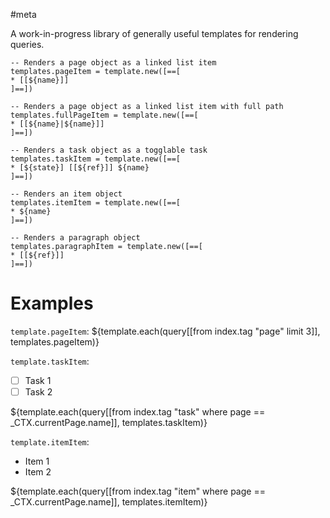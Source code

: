 #meta

A work-in-progress library of generally useful templates for rendering queries.

```space-lua
-- Renders a page object as a linked list item
templates.pageItem = template.new([==[
* [[${name}]]
]==])

-- Renders a page object as a linked list item with full path
templates.fullPageItem = template.new([==[
* [[${name}|${name}]]
]==])

-- Renders a task object as a togglable task
templates.taskItem = template.new([==[
* [${state}] [[${ref}]] ${name}
]==])

-- Renders an item object
templates.itemItem = template.new([==[
* ${name}
]==])

-- Renders a paragraph object
templates.paragraphItem = template.new([==[
* [[${ref}]]
]==])
```


# Examples
`template.pageItem`:
${template.each(query[[from index.tag "page" limit 3]], templates.pageItem)}

`template.taskItem`:
* [ ] Task 1
* [ ] Task 2

${template.each(query[[from index.tag "task" where page == _CTX.currentPage.name]], templates.taskItem)}

`template.itemItem`:
* Item 1
* Item 2

${template.each(query[[from index.tag "item" where page == _CTX.currentPage.name]], templates.itemItem)}
